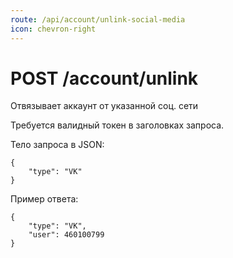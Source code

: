```yaml
---
route: /api/account/unlink-social-media
icon: chevron-right
---
```


# POST /account/unlink
Отвязывает аккаунт от указанной соц. сети

Требуется валидный токен в заголовках запроса.

Тело запроса в JSON:
```
{
    "type": "VK"
}
```

Пример ответа:
```
{
    "type": "VK",
    "user": 460100799
}
```
